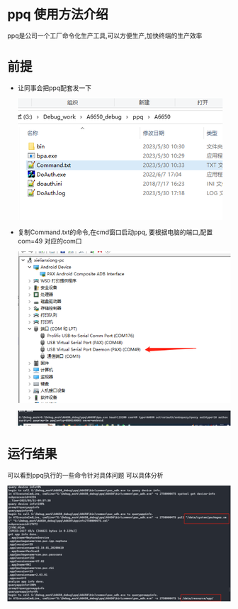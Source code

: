 # ppq 使用方法介绍

ppq是公司一个工厂命令化生产工具,可以方便生产,加快终端的生产效率

# 前提

* 让同事会把ppq配套发一下

    ![0012_0001](images/0012_0001.png)

* 复制Command.txt的命令,在cmd窗口启动ppq, 要根据电脑的端口,配置com=49 对应的com口

    ![0012_0004](images/0012_0004.png)

    ![0012_0002](images/0012_0002.png)

# 运行结果

可以看到ppq执行的一些命令针对具体问题 可以具体分析

![0012_0003](images/0012_0003.png)